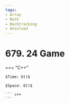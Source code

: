 ```yaml
---
tags:
- Array
- Math
- Backtracking
- Unsolved
---
```



# 679. 24 Game

=== "C++"

    $Time: O()$

    $Space: O()$

    ``` c++
    ```